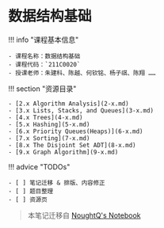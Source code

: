 # 数据结构基础

!!! info "课程基本信息"

    - 课程名称：数据结构基础
    - 课程代码：`211C0020`
    - 授课老师：朱建科、陈越、何钦铭、杨子祺、陈翔 ……

!!! section "资源目录"

    - [2.x Algorithm Analysis](2-x.md)
    - [3.x Lists, Stacks, and Queues](3-x.md)
    - [4.x Trees](4-x.md)
    - [5.x Hashing](5-x.md)
    - [6.x Priority Queues(Heaps)](6-x.md)
    - [7.x Sorting](7-x.md)
    - [8.x The Disjoint Set ADT](8-x.md)
    - [9.x Graph Algorithm](9-x.md)

!!! advice "TODOs"

    - [ ] 笔记迁移 & 排版、内容修正
    - [ ] 题目整理
    - [ ] 资源页

>本笔记迁移自 [NoughtQ's Notebook](https://note.noughtq.top/algorithms/fds/)
